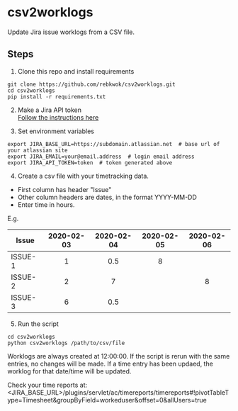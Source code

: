 # csv2worklogs

Update Jira issue worklogs from a CSV file.

## Steps

1. Clone this repo and install requirements
```
git clone https://github.com/rebkwok/csv2worklogs.git
cd csv2worklogs
pip install -r requirements.txt
```

2. Make a Jira API token  
[Follow the instructions here](https://confluence.atlassian.com/cloud/api-tokens-938839638.html)

3. Set environment variables
 ```
 export JIRA_BASE_URL=https://subdomain.atlassian.net  # base url of your atlassian site
 export JIRA_EMAIL=your@email.address  # login email address
 export JIRA_API_TOKEN=token  # token generated above
```

4. Create a csv file with your timetracking data.
 - First column has header "Issue"
 - Other column headers are dates, in the format YYYY-MM-DD
 - Enter time in hours.
 
 E.g.

| Issue   | 2020-02-03 | 2020-02-04 | 2020-02-05 | 2020-02-06 |
|---------|:----------:|:----------:|:----------:|:----------:|
| ISSUE-1 |      1     |     0.5    |      8     |            |
| ISSUE-2 |      2     |      7     |            |      8     |
| ISSUE-3 |      6     |     0.5    |            |            |

5. Run the script

``` 
cd csv2worklogs
python csv2worklogs /path/to/csv/file
```

Worklogs are always created at 12:00:00.  If the script is rerun with the same entries, no changes will be made.  If a time entry has 
been updaed, the worklog for that date/time will be updated.  

Check your time reports at:  
<JIRA_BASE_URL>/plugins/servlet/ac/timereports/timereports#!pivotTableType=Timesheet&groupByField=workeduser&offset=0&allUsers=true